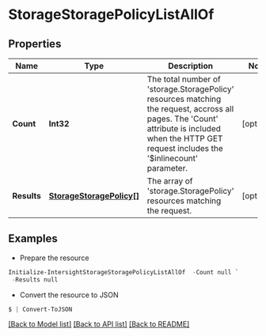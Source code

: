 # StorageStoragePolicyListAllOf
## Properties

Name | Type | Description | Notes
------------ | ------------- | ------------- | -------------
**Count** | **Int32** | The total number of &#39;storage.StoragePolicy&#39; resources matching the request, accross all pages. The &#39;Count&#39; attribute is included when the HTTP GET request includes the &#39;$inlinecount&#39; parameter. | [optional] 
**Results** | [**StorageStoragePolicy[]**](StorageStoragePolicy.md) | The array of &#39;storage.StoragePolicy&#39; resources matching the request. | [optional] 

## Examples

- Prepare the resource
```powershell
Initialize-IntersightStorageStoragePolicyListAllOf  -Count null `
 -Results null
```

- Convert the resource to JSON
```powershell
$ | Convert-ToJSON
```

[[Back to Model list]](../README.md#documentation-for-models) [[Back to API list]](../README.md#documentation-for-api-endpoints) [[Back to README]](../README.md)

